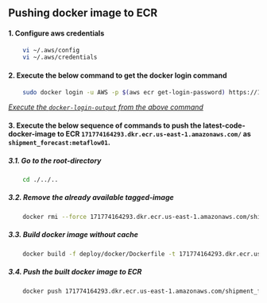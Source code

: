## Pushing docker image to ECR

#### 1. Configure aws credentials
```bash
    vi ~/.aws/config
    vi ~/.aws/credentials
```

#### 2. Execute the below command to get the docker login command
```bash
    sudo docker login -u AWS -p $(aws ecr get-login-password) https://171774164293.dkr.ecr.us-east-1.amazonaws.com
```
<u>*Execute the `docker-login-output` from the above command*</u>


#### 3. Execute the below sequence of commands to push the latest-code-docker-image to ECR `171774164293.dkr.ecr.us-east-1.amazonaws.com/` as `shipment_forecast:metaflow01`.

##### 3.1. Go to the root-directory
```bash
    cd ./../..
```

##### 3.2. Remove the already available tagged-image
```bash
    docker rmi --force 171774164293.dkr.ecr.us-east-1.amazonaws.com/shipment_forecast:metaflow01
```

##### 3.3. Build docker image without cache
```bash
    docker build -f deploy/docker/Dockerfile -t 171774164293.dkr.ecr.us-east-1.amazonaws.com/shipment_forecast:metaflow01 .
```

##### 3.4. Push the built docker image to ECR
```bash
    docker push 171774164293.dkr.ecr.us-east-1.amazonaws.com/shipment_forecast:metaflow01
```
